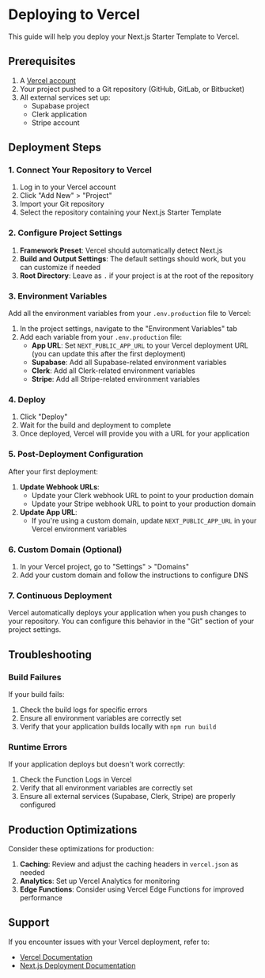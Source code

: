 # Deploying to Vercel

This guide will help you deploy your Next.js Starter Template to Vercel.

## Prerequisites

1. A [Vercel account](https://vercel.com/signup)
2. Your project pushed to a Git repository (GitHub, GitLab, or Bitbucket)
3. All external services set up:
   - Supabase project
   - Clerk application
   - Stripe account

## Deployment Steps

### 1. Connect Your Repository to Vercel

1. Log in to your Vercel account
2. Click "Add New" > "Project"
3. Import your Git repository
4. Select the repository containing your Next.js Starter Template

### 2. Configure Project Settings

1. **Framework Preset**: Vercel should automatically detect Next.js
2. **Build and Output Settings**: The default settings should work, but you can customize if needed
3. **Root Directory**: Leave as `.` if your project is at the root of the repository

### 3. Environment Variables

Add all the environment variables from your `.env.production` file to Vercel:

1. In the project settings, navigate to the "Environment Variables" tab
2. Add each variable from your `.env.production` file:
   - **App URL**: Set `NEXT_PUBLIC_APP_URL` to your Vercel deployment URL (you can update this after the first deployment)
   - **Supabase**: Add all Supabase-related environment variables
   - **Clerk**: Add all Clerk-related environment variables
   - **Stripe**: Add all Stripe-related environment variables

### 4. Deploy

1. Click "Deploy"
2. Wait for the build and deployment to complete
3. Once deployed, Vercel will provide you with a URL for your application

### 5. Post-Deployment Configuration

After your first deployment:

1. **Update Webhook URLs**:
   - Update your Clerk webhook URL to point to your production domain
   - Update your Stripe webhook URL to point to your production domain
2. **Update App URL**:
   - If you're using a custom domain, update `NEXT_PUBLIC_APP_URL` in your Vercel environment variables

### 6. Custom Domain (Optional)

1. In your Vercel project, go to "Settings" > "Domains"
2. Add your custom domain and follow the instructions to configure DNS

### 7. Continuous Deployment

Vercel automatically deploys your application when you push changes to your repository. You can configure this behavior in the "Git" section of your project settings.

## Troubleshooting

### Build Failures

If your build fails:

1. Check the build logs for specific errors
2. Ensure all environment variables are correctly set
3. Verify that your application builds locally with `npm run build`

### Runtime Errors

If your application deploys but doesn't work correctly:

1. Check the Function Logs in Vercel
2. Verify that all environment variables are correctly set
3. Ensure all external services (Supabase, Clerk, Stripe) are properly configured

## Production Optimizations

Consider these optimizations for production:

1. **Caching**: Review and adjust the caching headers in `vercel.json` as needed
2. **Analytics**: Set up Vercel Analytics for monitoring
3. **Edge Functions**: Consider using Vercel Edge Functions for improved performance

## Support

If you encounter issues with your Vercel deployment, refer to:

- [Vercel Documentation](https://vercel.com/docs)
- [Next.js Deployment Documentation](https://nextjs.org/docs/deployment) 